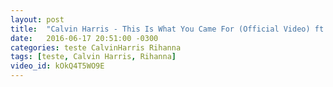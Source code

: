 ```yaml
---
layout: post
title:  "Calvin Harris - This Is What You Came For (Official Video) ft. Rihanna"
date:   2016-06-17 20:51:00 -0300
categories: teste CalvinHarris Rihanna
tags: [teste, Calvin Harris, Rihanna]
video_id: kOkQ4T5WO9E
---
```



